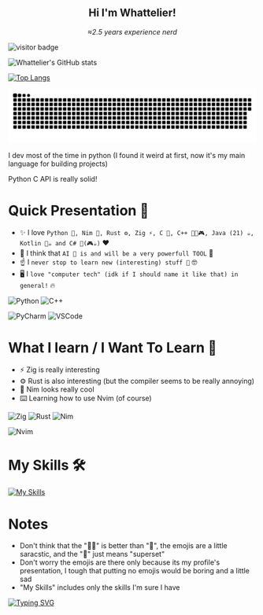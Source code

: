<h2 align="center">Hi I'm <strong>Whattelier</strong>!</h2>

<p align="center"><i>≈2.5 years experience nerd</i></p>

![visitor badge](https://visitor-badge.laobi.icu/badge?page_id=Whattelier.Whattelier&left_color=blue&right_color=yellow&left_text=Visitors)

![Whattelier's GitHub stats](https://github-readme-stats.vercel.app/api?username=Whattelier&show_icons=true&theme=onedark)

[![Top Langs](https://github-readme-stats-git-masterrstaa-rickstaa.vercel.app/api/top-langs/?username=Whattelier&theme=onedark)](https://github.com/Whattelier/github-readme-stats)

<img alt="snake eating my contributions" src="https://raw.githubusercontent.com/Whattelier/Whattelier/output/github-contribution-grid-snake.svg" />

I dev most of the time in <span style="color: 'blue'">py</span><span style="color: 'yellow'">thon</span> (I found it weird at first, now it's my main language for building projects)

Python C API is really solid!

# Quick Presentation 👋
- ✨ I love `Python 🐍, Nim 👑, Rust ⚙️, Zig ⚡, C 👴, C++ 💪👴🎮, Java (21) ☕, Kotlin 💪☕ and C# 🥸(🎮☕)` ❤️
- 👀 I think that `AI 🤖 is and will be a very powerfull TOOL` 💪
- ☝️ I `never stop to learn new (interesting) stuff 📖` 🤓
- 🖥️ I `love "computer tech" (idk if I should name it like that) in general!` 🔥

![Python](https://img.shields.io/badge/Python-FFD43B?style=for-the-badge&logo=python&logoColor=blue)
![C++](https://img.shields.io/badge/C%2B%2B-00599C?style=for-the-badge&logo=c%2B%2B&logoColor=white)

![PyCharm](https://img.shields.io/badge/PyCharm-000000.svg?&style=for-the-badge&logo=PyCharm&logoColor=white)
![VSCode](https://img.shields.io/badge/VSCode-0078D4?style=for-the-badge&logo=visual%20studio%20code&logoColor=white)

# What I learn / I Want To Learn 📖
- ⚡ Zig is really interesting
- ⚙️ Rust is also interesting (but the compiler seems to be really annoying)
- 👑 Nim looks really cool
- ⌨️ Learning how to use Nvim (of course)

![Zig](https://img.shields.io/badge/zig-F7A41D?style=for-the-badge&logo=zig&logoColor=white)
![Rust](https://img.shields.io/badge/Rust-black?style=for-the-badge&logo=rust&logoColor=#E57324)
![Nim](https://img.shields.io/badge/Nim-FFE953?style=for-the-badge&logo=nim&logoColor=black)

![Nvim](https://img.shields.io/badge/NeoVim-%2357A143.svg?&style=for-the-badge&logo=neovim&logoColor=white)

# My Skills 🛠️
[![My Skills](https://skillicons.dev/icons?i=python,cpp)](https://skillicons.dev)

# Notes
- Don't think that the "💪👴" is better than "👴", the emojis are a little saracstic, and the "💪" just means "superset"
- Don't worry the emojis are there only because its my profile's presentation, I tough that putting no emojis would be boring and a little sad
- "My Skills" includes only the skills I'm sure I have

[![Typing SVG](https://readme-typing-svg.demolab.com/?lines=Hi+I'm+Whattelier!;≈2.5+years+experience+nerd&font="Consolas"&color=CA9F5F&duration=2500)](https://git.io/typing-svg)
